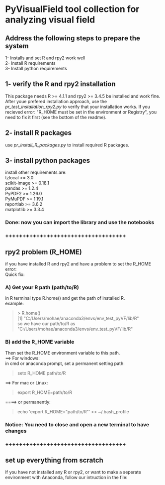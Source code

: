 # PyVisualField tool collection for analyzing visual field 

## Address the following steps to prepare the system

1- Installs and set R and rpy2 work well </br>
2- Install R requirements </br>
3- Install python requirements </br>

## 1- verify the R and rpy2 installation
This package needs R >= 4.1.1 and rpy2 >= 3.4.5 be installed and work fine. </br>
After youe prefered installation approach, use the _pr_test_installation_rpy2.py_ to verify that your installation works.
If you recieved error: "R_HOME must be set in the environment or Registry", you need to fix it first (see the bottom of the readme). 

## 2- install R packages
use _pr_install_R_packages.py_ to install required R packages.

## 3- install python packages
install other requirements are:  </br>
    tzlocal >= 3.0 </br>
    scikit-image >= 0.18.1 </br>
    pandas >= 1.2.4 </br>
    PyPDF2 >=  1.26.0 </br>
    PyMuPDF >= 1.19.1 </br>
    reportlab >=  3.6.2 </br>
    matplotlib >= 3.3.4 </br>

### Done: now you can import the library and use the notebooks 
### +++++++++++++++++++++++++++++++++++

## rpy2 problem (R_HOME)
if you have installed R and rpy2 and have a problem to set the R_HOME error: </br>
Quick fix: </br> 
### A) Get your R path (path/to/R) </br>
in R terminal type R.home() and get the path of installed R. </br>
example: </br>
> \> R.home() </br>
[1] "C:/Users/mohae/anaconda3/envs/env_test_pyVF/lib/R" </br>
so we have our path/to/R as "C:/Users/mohae/anaconda3/envs/env_test_pyVF/lib/R" 

### B) add the R_HOME variable
Then set the R_HOME environment variable to this path. </br>
==> For windows:</br>
in cmd or anaconda prompt, set a permanent setting path:
> setx R_HOME path/to/R

==> For mac or Linux: </br>
> export R_HOME=path/to/R 

====> or permanently: </br>
> echo 'export R_HOME="path/to/R"' >> ~/.bash_profile 

### Notice: You need to close and open a new terminal to have changes

### +++++++++++++++++++++++++++++++++++
## set up everything from scratch
If you have not installed any R or rpy2, or want to make a seperate environment with Anaconda, follow our intruction in the file:




